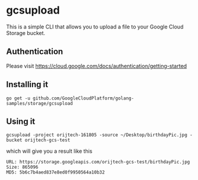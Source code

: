 # gcsupload

This is a simple CLI that allows you to upload a file to your Google Cloud Storage bucket.


## Authentication

Please visit https://cloud.google.com/docs/authentication/getting-started


## Installing it

```shell
go get -u github.com/GoogleCloudPlatform/golang-samples/storage/gcsupload
```


## Using it

```shell
gcsupload -project orijtech-161805 -source ~/Desktop/birthdayPic.jpg -bucket orijtech-gcs-test
```
which will give you a result like this
```shell
URL: https://storage.googleapis.com/orijtech-gcs-test/birthdayPic.jpg
Size: 865096
MD5: 5b6c7b4aed837e8ed0f9950564a10b32
```
